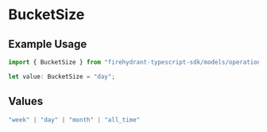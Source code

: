 # BucketSize

## Example Usage

```typescript
import { BucketSize } from "firehydrant-typescript-sdk/models/operations";

let value: BucketSize = "day";
```

## Values

```typescript
"week" | "day" | "month" | "all_time"
```